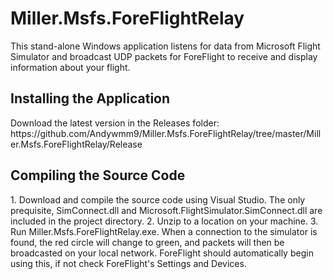 <h1>Miller.Msfs.ForeFlightRelay</h1>
This stand-alone Windows application listens for data from Microsoft Flight Simulator and broadcast UDP packets for ForeFlight to receive and display information about your flight.

<h2>Installing the Application</h2>
Download the latest version in the Releases folder: https://github.com/Andywmm9/Miller.Msfs.ForeFlightRelay/tree/master/Miller.Msfs.ForeFlightRelay/Release


<h2>Compiling the Source Code</h2>
1. Download and compile the source code using Visual Studio.  The only prequisite, SimConnect.dll and Microsoft.FlightSimulator.SimConnect.dll are included in the project directory.
2. Unzip to a location on your machine.
3. Run Miller.Msfs.ForeFlightRelay.exe.  When a connection to the simulator is found, the red circle will change to green, and packets will then be broadcasted on your local network.  ForeFlight should automatically begin using this, if not check ForeFlight's Settings and Devices.
